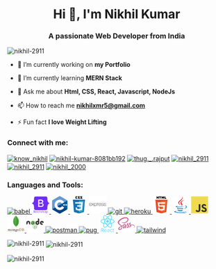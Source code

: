 <h1 align="center">Hi 👋, I'm Nikhil Kumar</h1>
<h3 align="center">A passionate Web Developer from India</h3>

<p align="left"> <img src="https://komarev.com/ghpvc/?username=nikhil-2911&label=Profile%20views&color=0e75b6&style=flat" alt="nikhil-2911" /> </p>

- 🔭 I’m currently working on **my Portfolio**

- 🌱 I’m currently learning **MERN Stack**

- 💬 Ask me about **Html, CSS, React, Javascript, NodeJs**

- 📫 How to reach me **nikhilxmr5@gmail.com**

- ⚡ Fun fact **I love Weight Lifting**

<h3 align="left">Connect with me:</h3>
<p align="left">
<a href="https://twitter.com/know_nikhil" target="blank"><img align="center" src="https://cdn.jsdelivr.net/npm/simple-icons@3.0.1/icons/twitter.svg" alt="know_nikhil" height="30" width="40" /></a>
<a href="https://linkedin.com/in/nikhil-kumar-8081bb192" target="blank"><img align="center" src="https://cdn.jsdelivr.net/npm/simple-icons@3.0.1/icons/linkedin.svg" alt="nikhil-kumar-8081bb192" height="30" width="40" /></a>
<a href="https://instagram.com/thug._.rajput" target="blank"><img align="center" src="https://cdn.jsdelivr.net/npm/simple-icons@3.0.1/icons/instagram.svg" alt="thug._.rajput" height="30" width="40" /></a>
<a href="https://www.codechef.com/users/nikhil_2911" target="blank"><img align="center" src="https://cdn.jsdelivr.net/npm/simple-icons@3.1.0/icons/codechef.svg" alt="nikhil_2911" height="30" width="40" /></a>
<a href="https://www.leetcode.com/nikhil_2911" target="blank"><img align="center" src="https://cdn.jsdelivr.net/npm/simple-icons@3.0.1/icons/leetcode.svg" alt="nikhil_2911" height="30" width="40" /></a>
<a href="https://auth.geeksforgeeks.org/user/nikhil_2000" target="blank"><img align="center" src="https://cdn.jsdelivr.net/npm/simple-icons@3.0.1/icons/geeksforgeeks.svg" alt="nikhil_2000" height="30" width="40" /></a>
</p>

<h3 align="left">Languages and Tools:</h3>
<p align="left"> <a href="https://babeljs.io/" target="_blank"> <img src="https://www.vectorlogo.zone/logos/babeljs/babeljs-icon.svg" alt="babel" width="40" height="40"/> </a> <a href="https://getbootstrap.com" target="_blank"> <img src="https://raw.githubusercontent.com/devicons/devicon/master/icons/bootstrap/bootstrap-plain-wordmark.svg" alt="bootstrap" width="40" height="40"/> </a> <a href="https://www.w3schools.com/cpp/" target="_blank"> <img src="https://raw.githubusercontent.com/devicons/devicon/master/icons/cplusplus/cplusplus-original.svg" alt="cplusplus" width="40" height="40"/> </a> <a href="https://www.w3schools.com/css/" target="_blank"> <img src="https://raw.githubusercontent.com/devicons/devicon/master/icons/css3/css3-original-wordmark.svg" alt="css3" width="40" height="40"/> </a> <a href="https://expressjs.com" target="_blank"> <img src="https://raw.githubusercontent.com/devicons/devicon/master/icons/express/express-original-wordmark.svg" alt="express" width="40" height="40"/> </a> <a href="https://git-scm.com/" target="_blank"> <img src="https://www.vectorlogo.zone/logos/git-scm/git-scm-icon.svg" alt="git" width="40" height="40"/> </a> <a href="https://heroku.com" target="_blank"> <img src="https://www.vectorlogo.zone/logos/heroku/heroku-icon.svg" alt="heroku" width="40" height="40"/> </a> <a href="https://www.w3.org/html/" target="_blank"> <img src="https://raw.githubusercontent.com/devicons/devicon/master/icons/html5/html5-original-wordmark.svg" alt="html5" width="40" height="40"/> </a> <a href="https://www.java.com" target="_blank"> <img src="https://raw.githubusercontent.com/devicons/devicon/master/icons/java/java-original.svg" alt="java" width="40" height="40"/> </a> <a href="https://developer.mozilla.org/en-US/docs/Web/JavaScript" target="_blank"> <img src="https://raw.githubusercontent.com/devicons/devicon/master/icons/javascript/javascript-original.svg" alt="javascript" width="40" height="40"/> </a> <a href="https://www.mongodb.com/" target="_blank"> <img src="https://raw.githubusercontent.com/devicons/devicon/master/icons/mongodb/mongodb-original-wordmark.svg" alt="mongodb" width="40" height="40"/> </a> <a href="https://nodejs.org" target="_blank"> <img src="https://raw.githubusercontent.com/devicons/devicon/master/icons/nodejs/nodejs-original-wordmark.svg" alt="nodejs" width="40" height="40"/> </a> <a href="https://postman.com" target="_blank"> <img src="https://www.vectorlogo.zone/logos/getpostman/getpostman-icon.svg" alt="postman" width="40" height="40"/> </a> <a href="https://pugjs.org" target="_blank"> <img src="https://cdn.worldvectorlogo.com/logos/pug.svg" alt="pug" width="40" height="40"/> </a> <a href="https://reactjs.org/" target="_blank"> <img src="https://raw.githubusercontent.com/devicons/devicon/master/icons/react/react-original-wordmark.svg" alt="react" width="40" height="40"/> </a> <a href="https://sass-lang.com" target="_blank"> <img src="https://raw.githubusercontent.com/devicons/devicon/master/icons/sass/sass-original.svg" alt="sass" width="40" height="40"/> </a> <a href="https://tailwindcss.com/" target="_blank"> <img src="https://www.vectorlogo.zone/logos/tailwindcss/tailwindcss-icon.svg" alt="tailwind" width="40" height="40"/> </a> </p>

<p><img align="left" src="https://github-readme-stats.vercel.app/api/top-langs?username=nikhil-2911&show_icons=true&locale=en&layout=compact" alt="nikhil-2911" /></p>

<p>&nbsp;<img align="center" src="https://github-readme-stats.vercel.app/api?username=nikhil-2911&show_icons=true&locale=en" alt="nikhil-2911" /></p>

<p><img align="center" src="https://github-readme-streak-stats.herokuapp.com/?user=nikhil-2911&" alt="nikhil-2911" /></p>

